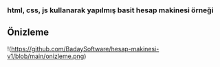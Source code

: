 ### html, css, js kullanarak yapılmış basit hesap makinesi örneği
## Önizleme
!(https://github.com/BadaySoftware/hesap-makinesi-v1/blob/main/onizleme.png)
